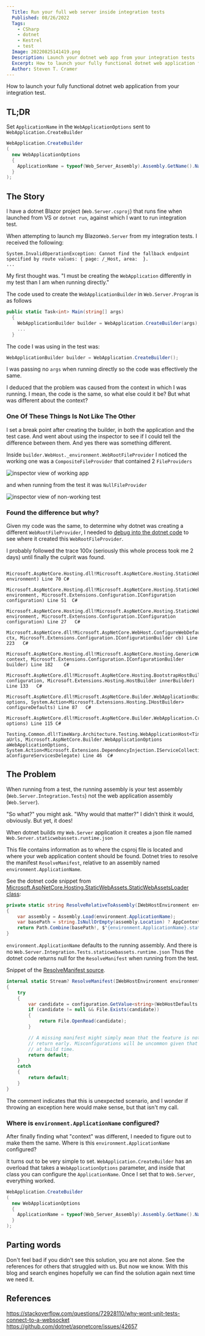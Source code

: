 ```yaml
---
  Title: Run your full web server inside integration tests
  Published: 08/26/2022
  Tags:
    - CSharp
    - dotnet
    - Kestrel
    - test
  Image: 20220825141419.png
  Description: Launch your dotnet web app from your integration tests
  Excerpt: How to launch your fully functional dotnet web application from your integration test.
  Author: Steven T. Cramer
---
```


How to launch your fully functional dotnet web application from your integration test.

## TL;DR

Set `ApplicationName` in the `WebApplicationOptions` sent to `WebApplication.CreateBuilder`

```cs
WebApplication.CreateBuilder
(
  new WebApplicationOptions
  {
    ApplicationName = typeof(Web_Server_Assembly).Assembly.GetName().Name // <==
  }
);
```

## The Story

I have a dotnet Blazor project (`Web.Server.csproj`) that runs fine when launched from VS or `dotnet run`, against which I want to run integration test.

When attempting to launch my Blazor`Web.Server` from my integration tests.  I received the following:

```console
System.InvalidOperationException: Cannot find the fallback endpoint specified by route values: { page: /_Host, area:  }.
...
```

My first thought was. "I must be creating the `WebApplication` differently in my test than I am when running directly."

The code used to create the `WebApplicationBuilder` in `Web.Server.Program` is as follows

```cs
public static Task<int> Main(string[] args)
  {
    WebApplicationBuilder builder = WebApplication.CreateBuilder(args);
    ...
  }
```

The code I was using in the test was:

```cs
WebApplicationBuilder builder = WebApplication.CreateBuilder();
```

I was passing no `args` when running directly so the code was effectively the same.

I deduced that the problem was caused from the context in which I was running.  I mean, the code is the same, so what else could it be?  But what was different about the context?

### One Of These Things Is Not Like The Other

I set a break point after creating the builder, in both the application and the test case.  And went about using the inspector to see if I could tell the difference between them. And yes there was something different.

Inside `builder.WebHost._environment.WebRootFileProvider` I noticed the working one was a `CompositeFileProvider` that contained 2 `FileProviders`

![inspector view of working app ](20220825141419.png)  

 and when running from the test it was `NullFileProvider`

![inspector view of non-working test ](20220825141751.png)  

### Found the difference but why?

Given my code was the same, to determine why dotnet was creating a different `WebRootFileProvider`, I needed to [debug into the dotnet code]() to see where it created this `WebRootFileProvider`.

I probably followed the trace 100x (seriously this whole process took me 2 days) until finally the culprit was found.

```console
 	Microsoft.AspNetCore.Hosting.dll!Microsoft.AspNetCore.Hosting.StaticWebAssets.StaticWebAssetsLoader.ResolveRelativeToAssembly(Microsoft.AspNetCore.Hosting.IWebHostEnvironment environment) Line 70	C#
 	Microsoft.AspNetCore.Hosting.dll!Microsoft.AspNetCore.Hosting.StaticWebAssets.StaticWebAssetsLoader.ResolveManifest(Microsoft.AspNetCore.Hosting.IWebHostEnvironment environment, Microsoft.Extensions.Configuration.IConfiguration configuration) Line 51	C#
 	Microsoft.AspNetCore.Hosting.dll!Microsoft.AspNetCore.Hosting.StaticWebAssets.StaticWebAssetsLoader.UseStaticWebAssets(Microsoft.AspNetCore.Hosting.IWebHostEnvironment environment, Microsoft.Extensions.Configuration.IConfiguration configuration) Line 27	C#
 	Microsoft.AspNetCore.dll!Microsoft.AspNetCore.WebHost.ConfigureWebDefaults.AnonymousMethod__9_0(Microsoft.AspNetCore.Hosting.WebHostBuilderContext ctx, Microsoft.Extensions.Configuration.IConfigurationBuilder cb) Line 223	C#
 	Microsoft.AspNetCore.Hosting.dll!Microsoft.AspNetCore.Hosting.GenericWebHostBuilder.ConfigureAppConfiguration.AnonymousMethod__0(Microsoft.Extensions.Hosting.HostBuilderContext context, Microsoft.Extensions.Configuration.IConfigurationBuilder builder) Line 182	C#
 	Microsoft.AspNetCore.dll!Microsoft.AspNetCore.Hosting.BootstrapHostBuilder.RunDefaultCallbacks(Microsoft.Extensions.Configuration.ConfigurationManager configuration, Microsoft.Extensions.Hosting.HostBuilder innerBuilder) Line 133	C#
 	Microsoft.AspNetCore.dll!Microsoft.AspNetCore.Builder.WebApplicationBuilder.WebApplicationBuilder(Microsoft.AspNetCore.Builder.WebApplicationOptions options, System.Action<Microsoft.Extensions.Hosting.IHostBuilder> configureDefaults) Line 87	C#
 	Microsoft.AspNetCore.dll!Microsoft.AspNetCore.Builder.WebApplication.CreateBuilder(Microsoft.AspNetCore.Builder.WebApplicationOptions options) Line 115	C#
	Testing.Common.dll!TimeWarp.Architecture.Testing.WebApplicationHost<TimeWarp.Architecture.Web.Server.Program>.WebApplicationHost(string[] aUrls, Microsoft.AspNetCore.Builder.WebApplicationOptions aWebApplicationOptions, System.Action<Microsoft.Extensions.DependencyInjection.IServiceCollection> aConfigureServicesDelegate) Line 46	C#

```

## The Problem

When running from a test, the running assembly is your test assembly (`Web.Server.Integration.Tests`) not the web application assembly (`Web.Server`).

"So what?" you might ask.  "Why would that matter?" I didn't think it would, obviously. But yet, it does!

When dotnet builds my `Web.Server` application it creates a json file named `Web.Server.staticwebassets.runtime.json`

This file contains information as to where the csproj file is located and where your web application content should be found. Dotnet tries to resolve the manifest `ResolveManifest`, relative to an assembly named `environment.ApplicationName`.

See the dotnet code snippet from [Microsoft.AspNetCore.Hosting.StaticWebAssets.StaticWebAssetsLoader class](https://github.com/dotnet/aspnetcore/blob/0eaabe0fe5d714753f58ba84c9880403977a7f82/src/Hosting/Hosting/src/StaticWebAssets/StaticWebAssetsLoader.cs#L66-L75):

```cs
private static string ResolveRelativeToAssembly(IWebHostEnvironment environment)
{
    var assembly = Assembly.Load(environment.ApplicationName);
    var basePath = string.IsNullOrEmpty(assembly.Location) ? AppContext.BaseDirectory : Path.GetDirectoryName(assembly.Location);
    return Path.Combine(basePath!, $"{environment.ApplicationName}.staticwebassets.runtime.json");
}
```

`environment.ApplicationName` defaults to the running assembly. And there is no `Web.Server.Integration.Tests.staticwebassets.runtime.json` Thus the dotnet code returns null for the `ResolveManifest` when running from the test.

Snippet of the [ResolveManifest source](https://github.com/dotnet/aspnetcore/blob/0eaabe0fe5d714753f58ba84c9880403977a7f82/src/Hosting/Hosting/src/StaticWebAssets/StaticWebAssetsLoader.cs#L45-L64).

```cs
internal static Stream? ResolveManifest(IWebHostEnvironment environment, IConfiguration configuration)
{
    try
    {
        var candidate = configuration.GetValue<string>(WebHostDefaults.StaticWebAssetsKey) ?? ResolveRelativeToAssembly(environment);
        if (candidate != null && File.Exists(candidate))
        {
            return File.OpenRead(candidate);
        }

        // A missing manifest might simply mean that the feature is not enabled, so we simply
        // return early. Misconfigurations will be uncommon given that the entire process is automated
        // at build time.
        return default;
    }
    catch
    {
        return default;
    }
}
```        

The comment indicates that this is unexpected scenario, and I wonder if throwing an exception here would make sense, but that isn't my call.

### Where is `environment.ApplicationName` configured?

After finally finding what "context" was different, I needed to figure out to make them the same.  Where is this `environment.ApplicationName` configured?

It turns out to be very simple to set. `WebApplication.CreateBuilder` has an overload that takes a `WebApplicationOptions` parameter, and inside that class you can configure the `ApplicationName`. Once I set that to `Web.Server`, everything worked.

```cs
WebApplication.CreateBuilder
(
  new WebApplicationOptions
  {
    ApplicationName = typeof(Web_Server_Assembly).Assembly.GetName().Name // <==
  }
);
```

## Parting words

Don't feel bad if you didn't see this solution, you are not alone. See the references for others that struggled with us.  But now we know. With this blog and search engines hopefully we can find the solution again next time we need it.

## References

https://stackoverflow.com/questions/72928110/why-wont-unit-tests-connect-to-a-websocket
https://github.com/dotnet/aspnetcore/issues/42657
